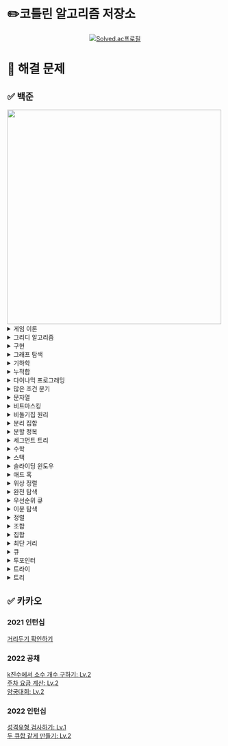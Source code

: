 # ✏️코틀린 알고리즘 저장소
[<div align=center>![Solved.ac프로필](http://mazassumnida.wtf/api/v2/generate_badge?boj=emforhs246)](https://solved.ac/emforhs246)</div>


# 📖 해결 문제
## ✅ 백준
<img src="https://user-images.githubusercontent.com/39405316/194695477-aab47732-394f-458b-8c72-ad444d094a29.png" width=500>

<details>
<summary>게임 이론</summary>
<div markdown="1">

[9659 돌 게임 5: 실버3](https://www.acmicpc.net/problem/9659)  

</div>
</details>

<details>
<summary>그리디 알고리즘</summary>
<div markdown="1">

[1041 주사위: 골드5](https://www.acmicpc.net/problem/1041)  
[1092 배: 골드5](https://www.acmicpc.net/problem/1092)  
[1135 뉴스 전하기: 골드2](https://www.acmicpc.net/problem/1135)  
[1339 단어 수학: 골드4](https://www.acmicpc.net/problem/1339)  
[1455 뒤집기 II: 실버1](https://www.acmicpc.net/problem/1455)  
[1461 도서관: 골드5](https://www.acmicpc.net/problem/1461)  
[1541 잃어버린 괄호: 실버2](https://www.acmicpc.net/problem/1541)  
[1744 수 묶기: 골드4](https://www.acmicpc.net/problem/1744)  
[1783 병든나이트: 실버3](https://www.acmicpc.net/problem/1783)  
[1900 레슬러: 실버2](https://www.acmicpc.net/problem/1900)  
[1946 신입 사원: 실버1](https://www.acmicpc.net/problem/1946)  
[2141 우체국: 골드4](https://www.acmicpc.net/problem/2141)  
[2212 센서: 골드5](https://www.acmicpc.net/problem/2212)  
[2232 지뢰: 실버2](https://www.acmicpc.net/problem/2232)  
[2258 정육점: 골드4](https://www.acmicpc.net/problem/2258)  
[2374 같은 수 만들기: 골드4](https://www.acmicpc.net/problem/2374)  
[2405 세 수, 두 M: 골드4](https://www.acmicpc.net/problem/2405)  
[2697 다음수 구하기: 실버2](https://www.acmicpc.net/problem/2697)  
[2831 댄스 파티: 골드4](https://www.acmicpc.net/problem/2831)  
[2872 우리집엔 도서관이 있어: 실버2](https://www.acmicpc.net/problem/2872)  
[3088 화분 부수기: 실버3](https://www.acmicpc.net/problem/3088)  
[3216 다운로드: 실버2](https://www.acmicpc.net/problem/3216)  
[4055 파티가 좋아 파티가 좋아: 골드5](https://www.acmicpc.net/problem/4055)  
[5545 최고의 피자: 실버3](https://www.acmicpc.net/problem/5545)  
[11501 주식: 실버2](https://www.acmicpc.net/problem/11501)  
[11918 정전: 골드4](https://www.acmicpc.net/problem/11918)  
[12970 AB: 골드4](https://www.acmicpc.net/problem/12970)  
[14247 나무 자르기: 실버2 ⚠️](https://www.acmicpc.net/problem/14247)  
[15553 난로: 골드5](https://www.acmicpc.net/problem/15553)  
[15889 호 안에 수류탄이야!!: 실버3](https://www.acmicpc.net/problem/15889)  
[15904 UCPC는 무엇의 약자일까?](https://www.acmicpc.net/problem/15904)
[16206 롤케이크: 실버1](https://www.acmicpc.net/problem/16206)  
[16678 모독: 골드5](https://www.acmicpc.net/problem/16678)  
[17262 팬덤이 넘쳐흘러: 실버4](https://www.acmicpc.net/problem/17262)  
[17828 문자열 화폐: 골드5](https://www.acmicpc.net/problem/17828)  
[19582 200년간 폐관수련했더니 PS 최강자가 된 건에 대하여: 골드3](https://www.acmicpc.net/problem/19582)  
[20300 서강근육맨: 실버3](https://www.acmicpc.net/problem/20300)  
[20310 타노스: 실버3](https://www.acmicpc.net/problem/20310)  
[20311 화학 실험: 골드5](https://www.acmicpc.net/problem/20311)  
[20928 걷는 건 귀찮아: 골드4](https://www.acmicpc.net/problem/20928)  
[23322 초콜릿 뺏어 먹기: 실버2](https://www.acmicpc.net/problem/23322)  
[23559 밥: 골드5](https://www.acmicpc.net/problem/23559)  
[24023 아기 홍윤: 골드5](https://www.acmicpc.net/problem/24023)  
[24524 아름다운 문자열: 골드5](https://www.acmicpc.net/problem/24524)  
[25381 ABBC: 골드4](https://www.acmicpc.net/problem/25381)  
[26075 곰곰아 선 넘지마: 골드4](https://www.acmicpc.net/problem/26075)  
[26648 물정수열: 실버1](https://www.acmicpc.net/problem/26648)  
[27277 장기자랑: 실버1](https://www.acmicpc.net/problem/27277)  
[28015 영역 색칠: 실버2](https://www.acmicpc.net/problem/28015)  
[28324 스케이트 연습: 실버4](https://www.acmicpc.net/problem/28324)  
[30646 최대 합 순서쌍의 개수: 골드5](https://www.acmicpc.net/problem/30646)  

</div>
</details>

<details>
<summary>구현</summary>
<div markdown="1">

[1138 한 줄로 서기: 실버2](https://www.acmicpc.net/problem/1138)  
[1148 단어 만들기: 골드5](https://www.acmicpc.net/problem/1148)  
[1411 비슷한 단어: 실버2](https://www.acmicpc.net/problem/1411)  
[2115 갤러리: 골드5](https://www.acmicpc.net/problem/2115)  
[2573 빙산: 골드4](https://www.acmicpc.net/problem/2573)  
[2638 치즈: 골드3](https://www.acmicpc.net/problem/2638)  
[3961 터치스크린 키보드: 실버2](https://www.acmicpc.net/problem/3961)  
[4179 불!: 골드4](https://www.acmicpc.net/problem/4179)  
[4929 수열 걷기: 실버2](https://www.acmicpc.net/problem/4929)  
[5212 지구 온난화: 실버2](https://www.acmicpc.net/problem/5212)  
[11637 인기 투표: 실버5](https://www.acmicpc.net/problem/11637)  
[13022 늑대와 올바른 단어: 실버2](https://www.acmicpc.net/problem/13022)  
[13335 트럭: 실버1](https://www.acmicpc.net/problem/13335)  
[14503 로봇 청소기: 골드5](https://www.acmicpc.net/problem/14503)  
[15683 감시: 골드4](https://www.acmicpc.net/problem/15683)  
[16926 배열 돌리기 1: 실버1](https://www.acmicpc.net/problem/16926)  
[17140 이차원 배열과 연산: 골드4](https://www.acmicpc.net/problem/17140)  
[17144 미세먼지 안녕!: 골드4](https://www.acmicpc.net/problem/17144)  
[20006 랭킹전 대기열: 실버2](https://www.acmicpc.net/problem/20006)  
[20056 마법사 상어와 파이어볼: 골드4](https://www.acmicpc.net/problem/20056)  
[20207 달력: 골드5](https://www.acmicpc.net/problem/20207)  
[26597 이 사람 왜 이렇게 1122를 좋아함?: 실버2](https://www.acmicpc.net/problem/26597)  
[30023 전구 상태 바꾸기: 골드5](https://www.acmicpc.net/problem/30023)  

</div>
</details>

<details>
<summary>그래프 탐색</summary>
<div markdown="1">

[1012 유기농 배추: 실버2](https://www.acmicpc.net/problem/1012)  
[1240 노드사이의 거리: 골드5](https://www.acmicpc.net/problem/1240)  
[1261 알고스팟: 골드4](https://www.acmicpc.net/problem/1261)  
[1326 폴짝폴짝: 실버2](https://www.acmicpc.net/problem/1326)  
[1430 공격: 골드4](https://www.acmicpc.net/problem/1430)  
[1600 말이 되고픈 연숭이: 골드3](https://www.acmicpc.net/problem/1600)  
[1686 복날: 골드4](https://www.acmicpc.net/problem/1686)  
[1726 로봇: 골드3](https://www.acmicpc.net/problem/1726)  
[1967 트리의 지름: 골드4](https://www.acmicpc.net/problem/1967)  
[1987 알파벳: 골드4(DFS)](https://www.acmicpc.net/problem/1987)  
[2206 벽 부수고 이동하기: 골드3](https://www.acmicpc.net/problem/2206)  
[2251 물통: 골드5](https://www.acmicpc.net/problem/2251)  
[2310 어드벤처 게임: 골드4](https://www.acmicpc.net/problem/2310)  
[2412 암벽 등반: 골드4](https://www.acmicpc.net/problem/2412)  
[2665 미로만들기: 골드4](https://www.acmicpc.net/problem/2665)  
[2668 숫자고르기: 골드5](https://www.acmicpc.net/problem/2668)  
[4963 섬의 개수: 실버2](https://www.acmicpc.net/problem/4963)  
[5107 마니또: 실버1](https://www.acmicpc.net/problem/5107)  
[6087 레이저 통신: 골드3](https://www.acmicpc.net/problem/6087)  
[6118 숨바꼭질: 실버1](https://www.acmicpc.net/problem/6118)  
[6146 신아를 만나러: 실버1](https://www.acmicpc.net/problem/6146)  
[6593 상범 빌딩: 골드5](https://www.acmicpc.net/problem/6593)  
[7576 토마토: 골드5](https://www.acmicpc.net/problem/7576)  
[9466 텀 프로젝트: 골드3](https://www.acmicpc.net/problem/9466)  
[10026 적록색약: 골드5](https://www.acmicpc.net/problem/10026)  
[11266 단절점: 플래티넘4](https://www.acmicpc.net/problem/11266)  
[11400 단절선: 플래티넘4](https://www.acmicpc.net/problem/11400)  
[12784 인하니카 공화국: 골드3](https://www.acmicpc.net/problem/12784)  
[12887 경로 게임: 골드5](https://www.acmicpc.net/problem/12887)  
[13903 출근: 실버1]( https://www.acmicpc.net/problem/13903)  
[13913 숨바꼭질 4: 골드4](https://www.acmicpc.net/problem/13913)  
[14217 그래프 탐색: 골드5](https://www.acmicpc.net/problem/14217)  
[14218 그래프 탐색2: 실버1](https://www.acmicpc.net/problem/14218)  
[14226 이모티콘: 골드4](https://www.acmicpc.net/problem/14226)  
[14267 회사 문화 1: 골드4](https://www.acmicpc.net/problem/14267)  
[14395 4연산: 골드5](https://www.acmicpc.net/problem/14395)  
[14550 마리오 파티: 골드5](https://www.acmicpc.net/problem/14550)  
[14940 쉬운 최단거리: 실버1](https://www.acmicpc.net/problem/14940)  
[16509 장군: 골드5](https://www.acmicpc.net/problem/16509)  
[16197 두 동전: 골드4](https://www.acmicpc.net/problem/16197)  
[16397 탈출: 골드4](https://www.acmicpc.net/problem/16397)  
[16568 엔비스카의 영혼: 실버1](https://www.acmicpc.net/problem/16568)  
[16928 뱀과 사다리 게임: 골드5](https://www.acmicpc.net/problem/16928)  
[17129 윌리암슨수액빨이딱따구리가 정보섬에 올라온 이유: 실버1](https://www.acmicpc.net/problem/17129)  
[17141 연구소 2: 골드4](https://www.acmicpc.net/problem/17141)  
[17391 무한부스터: 실버1](https://www.acmicpc.net/problem/17391)  
[17836 공주님을 구해라!: 골드5](https://www.acmicpc.net/problem/17836)  
[18232 텔레포트 정거장: 실버2](https://www.acmicpc.net/problem/18232)  
[19538 루머: 골드4](https://www.acmicpc.net/problem/19538)  
[19952 인성 문제 있어??: 골드4](https://www.acmicpc.net/problem/19952)  
[21937 작업: 실버1](https://www.acmicpc.net/problem/21937)  
[22353 항체 인식: 골드5](https://www.acmicpc.net/problem/22352)  
[23085 판치기: 골드4](https://www.acmicpc.net/problem/23085)  
[23835 어떤 우유의 배달목록 (Easy): 골드4](https://www.acmicpc.net/problem/23835)  
[24446 알고리즘 수업 - 너비 우선 탐색 3](https://www.acmicpc.net/problem/24446)  
[25416 빠른 숫자 탐색: 실버2](https://www.acmicpc.net/problem/25416)  
[25512 트리를 간단하게 색칠하는 최소 비용: 실버1](https://www.acmicpc.net/problem/25512)  
[25513 빠른 오름차순 숫자  탐색: 골드5](https://www.acmicpc.net/problem/25513)  
[25601 자바의 형변환: 실버1](https://www.acmicpc.net/problem/25601)  
[27211 도넛 행성: 골드5](https://www.acmicpc.net/problem/27211)  
[27737 버섯 농장: 실버1](https://www.acmicpc.net/problem/27737)  
[28256 초콜릿 보관함: 실버2](https://www.acmicpc.net/problem/28256)  
[28423 게임: 골드4](https://www.acmicpc.net/problem/28423)  

</div>
</details>

<details>
<summary>기하학</summary>
<div markdown="1">

[1027 고층 건물: 골드4](https://www.acmicpc.net/problem/1027)  
[1709 타일 위의 원: 실버2](https://www.acmicpc.net/problem/1709)  
[3495 아스키 도형: 실버1](https://www.acmicpc.net/problem/3495)  
[17371 이사: 골드1](https://www.acmicpc.net/problem/17371)  
[17843 시계: 실버5](https://www.acmicpc.net/problem/17843)  

</div>
</details>

<details>
<summary>누적합</summary>
<div markdown="1">

[2313 보석 구매하기: 골드5](https://www.acmicpc.net/problem/2313)  
[7348 테이블 옮기기: 실버2](https://www.acmicpc.net/problem/7348)  
[10025 게으른 백곰: 실버3](https://www.acmicpc.net/problem/10025)  
[12841 정보대 등산: 실버2](https://www.acmicpc.net/problem/12841)  
[14465 소가 길을 건너간 이유 5: 실버2](https://www.acmicpc.net/problem/14465)  
[19951 태상이의 훈련소 생활: 골드5](https://www.acmicpc.net/problem/19951)  
[20002 사과나무: 골드5](https://www.acmicpc.net/problem/20002)  
[20438 출석체크: 실버2](https://www.acmicpc.net/problem/20438)  
[21758 꿀 따기: 골드5](https://www.acmicpc.net/problem/21758)  
[25682 체스판 다시 칠하기: 골드5](https://www.acmicpc.net/problem/25682)  
[25708 만남의 광장: 실버1](https://www.acmicpc.net/problem/25708)  
[25947 선물할인: 실버1](https://www.acmicpc.net/problem/25947)  
[27210 신을 모시는 사당: 골드5](https://www.acmicpc.net/problem/27210)  
[27496 발머의 피크 이론: 실버3](https://www.acmicpc.net/problem/27496)  
[28070 유니의 편지 쓰기: 골드5](https://www.acmicpc.net/problem/28070)  
[28449 누가 이길까: 골드5](https://www.acmicpc.net/problem/28449)  

</div>
</details>

<details>
<summary>다이나믹 프로그래밍</summary>
<div markdown="1">

[1106 호텔: 골드5](https://www.acmicpc.net/problem/1106)  
[1229 육각수: 골드4](https://www.acmicpc.net/problem/1229)  
[1309 동물원: 실버1](https://www.acmicpc.net/problem/1309)  
[1344 축구: 골드4](https://www.acmicpc.net/problem/1344)  
[1495 기타리스트: 실버1](https://www.acmicpc.net/problem/1495)  
[1577 도로의 개수: 골드5](https://www.acmicpc.net/problem/1577)  
[1633 최고의 팀 만들기: 골드4](https://www.acmicpc.net/problem/1633)  
[1679 숫자놀이: 실버1](https://www.acmicpc.net/problem/1679)  
[1699 제곱수의 합: 실버2](https://www.acmicpc.net/problem/1699)
[1720 타일 코드: 골드4](https://www.acmicpc.net/problem/1720)  
[1757 달려달려: 골드4](https://www.acmicpc.net/problem/1757)  
[1793 타일링: 실버2](https://www.acmicpc.net/problem/1793)  
[1796 신기한 키보드: 골드4](https://www.acmicpc.net/problem/1796)  
[1965 상자넣기: 실버2](https://www.acmicpc.net/problem/1965)  
[2096 내려가기: 골드5](https://www.acmicpc.net/problem/2096)  
[2294 동전 2: 골드5](https://www.acmicpc.net/problem/2294)  
[2302 극장 좌석: 실버1](https://www.acmicpc.net/problem/2302)  
[2411 아이템 먹기: 골드4](https://www.acmicpc.net/problem/2411)  
[2418 단어 격자: 골드5](https://www.acmicpc.net/problem/2418)  
[2533 사회망 서비스(SNS): 골드3](https://www.acmicpc.net/problem/2533)  
[2629 양팔저울: 골드3](https://www.acmicpc.net/problem/2629)  
[2705 팰린드롬 파티션: 실버1](https://www.acmicpc.net/problem/2705)  
[3099 도트 매트릭스 프린터: 골드4](https://www.acmicpc.net/problem/3099)  
[4095 최대 정사각형: 골드4](https://www.acmicpc.net/problem/4095)  
[5546 파스타: 골드4](https://www.acmicpc.net/problem/5546)  
[5557 1학년: 골드5](https://www.acmicpc.net/problem/5557)  
[7579 앱: 골드3](https://www.acmicpc.net/problem/7579)  
[9184 신나는 함수 실행: 실버2](https://www.acmicpc.net/problem/9184)  
[9461 파도반 수열: 실버3](https://www.acmicpc.net/problem/9461)  
[9625 BABBA: 실버5](https://www.acmicpc.net/problem/9625)  
[9764 서로 다른 자연수의 합: 골드5](https://www.acmicpc.net/problem/9764)  
[10571 다이아몬드: 실버1](https://www.acmicpc.net/problem/10571)  
[11909 배열 탈출: 골드5](https://www.acmicpc.net/problem/11909)  
[11985 오렌지 출하: 골드4](https://www.acmicpc.net/problem/11985)  
[13910 개업: 골드5](https://www.acmicpc.net/problem/13910)  
[14231 박스 포장: 실버2](https://www.acmicpc.net/problem/14231)  
[14585 사수빈탕: 실버1](https://www.acmicpc.net/problem/14585)  
[14925 목장 건설하기: 골드4](https://www.acmicpc.net/problem/14925)  
[15486 퇴사 2: 골드5](https://www.acmicpc.net/problem/15486)  
[15645 내려가기 2: 실버1](https://www.acmicpc.net/problem/15645)  
[15988 1, 2, 3 더하기 3: 실버2](https://www.acmicpc.net/problem/15988)  
[15990 1, 2, 3 더하기 5: 실버2](https://www.acmicpc.net/problem/15990)  
[15996 군계일학: 실버1](https://www.acmicpc.net/problem/15966)  
[16194 카드 구매하기 2: 실버1](https://www.acmicpc.net/problem/16194)  
[17070 파이프 옮기기 1: 골드5](https://www.acmicpc.net/problem/17070)  
[17218 비밀번호 만들기: 골드5](https://www.acmicpc.net/problem/17218)  
[17243 Almost-K Increasing Subsequence: 골드5](https://www.acmicpc.net/problem/17243)  
[17291 새끼치기: 실버2](https://www.acmicpc.net/problem/17291)  
[17351 3루수는 몰라: 골드4](https://www.acmicpc.net/problem/17351)  
[17485 진우의 달 여행(Large): 골드5](https://www.acmicpc.net/problem/17485)  
[17498 폴짝 게임: 골드5](https://www.acmicpc.net/problem/17498)  
[19621 회의실 배정 2: 실버2](https://www.acmicpc.net/problem/19621)  
[19622 회의실 배정 3: 실버2](https://www.acmicpc.net/problem/19622)  
[20162 간식 파티: 실버2](https://www.acmicpc.net/problem/20162)  
[20167 꿈틀꿈틀 호석 애벌레 - 기능성: 골드5](https://www.acmicpc.net/problem/20167)  
[21555 빛의 돌 옮기기: 실버2](https://www.acmicpc.net/problem/21555)  
[22857 가장 긴 짝수 연속한 부분 수열 (small): 실버2](https://www.acmicpc.net/problem/22857)  
[22968 균형: 골드5](https://www.acmicpc.net/problem/22968)  
[22971 증가하는 부분 수열의 개수: 실버2](https://www.acmicpc.net/problem/22971)  
[23083 꿀벌 승연이: 골드5](https://www.acmicpc.net/problem/23083)  
[24390 또 전자레인지야?: 실버1](https://www.acmicpc.net/problem/24390)  
[25170 명랑한 아리의 외출: 골드5](https://www.acmicpc.net/problem/25170)  
[25343 최장 최장 증가 부분 수열: 골드5](https://www.acmicpc.net/problem/25343)  
[25634 전구 상태 뒤집기: 골드5](https://www.acmicpc.net/problem/25634)  
[25822 2000문제 푼 임스: 실버1](https://www.acmicpc.net/problem/25822)  
[28325 호숫가의 개미굴: 골드5](https://www.acmicpc.net/problem/28325)  
[28360 양동이 게임: 실버1](https://www.acmicpc.net/problem/28360)  
[29704 벼락치기: 골드5](https://www.acmicpc.net/problem/29704)  

</div>
</details>

<details>
<summary>많은 조건 분기</summary>
<div markdown="1">

[23252 블록: 실버2](https://www.acmicpc.net/problem/23252)  

</div>
</details>

<details>
<summary>문자열</summary>
<div markdown="1">

[1474 밑 줄: 실버1](https://www.acmicpc.net/problem/1474)  
[1501 영어읽기: 골드5](https://www.acmicpc.net/problem/1501)  
[1512 주기문으로 바꾸기: 골드5](https://www.acmicpc.net/problem/1512)  
[1599 민식어: 골드5](https://www.acmicpc.net/problem/1599)  
[1897 토달기: 골드5](https://www.acmicpc.net/problem/1897)  
[2179 비슷한 단어: 골드4](https://www.acmicpc.net/problem/2179)  
[2195 문자열 복사: 골드5](https://www.acmicpc.net/problem/2195)  
[2870 수학숙제: 실버4](https://www.acmicpc.net/problem/2870)  
[3107 IPv6: 골드5](https://www.acmicpc.net/problem/3107)  
[4889 안정적인 문자열: 실버1](https://www.acmicpc.net/problem/4889)  
[5052 전화번호 목록: 골드4](https://www.acmicpc.net/problem/5052)  
[5636 소수 부분 문자열: 실버1](https://www.acmicpc.net/problem/5636)  
[5670 휴대폰 자판: 플래티넘4](https://www.acmicpc.net/problem/5670)  
[6443 애너그램: 골드5](https://www.acmicpc.net/problem/6443)  
[6581 HTML: 골드5](https://www.acmicpc.net/problem/6581)  
[9241 바이러스 복제: 골드5](https://www.acmicpc.net/problem/9241)  
[9252 LCS 2: 골드4](https://www.acmicpc.net/problem/9252)  
[9519 졸려: 골드5](https://www.acmicpc.net/problem/9519)  
[14369 전화번호 수수께끼 (Small): 골드5](https://www.acmicpc.net/problem/14369)  
[14725 개미굴: 골드3](https://www.acmicpc.net/problem/14725)  
[30090 백신 개발: 실버1](https://www.acmicpc.net/problem/30090)  
[30446 회문수: 실버2](https://www.acmicpc.net/problem/30446)  

</div>
</details>

<details>
<summary>비트마스킹</summary>
<div markdown="1">

[1322 X와 K: 골드4](https://www.acmicpc.net/problem/1322)  
[13701 중복 제거: 골드4](https://www.acmicpc.net/problem/13701)  
[14569 시간표 짜기: 실버2](https://www.acmicpc.net/problem/14569)  
[15787 기차가 어둠을 헤치고 은하수를: 실버2](https://www.acmicpc.net/problem/15787)  
[18119 단어 암기: 골드4](https://www.acmicpc.net/problem/18119)  

</div>
</details>

<details>
<summary>비둘기집 원리</summary>
<div markdown="1">

[5619 세 번째: 실버2](https://www.acmicpc.net/problem/5619)    
[20529 가장 가까운 세 사람의 심리적 거리: 실버1](https://www.acmicpc.net/problem/20529)  
[25758 유전자 조합: 실버1](https://www.acmicpc.net/problem/25758)  

</div>
</details>

<details>
<summary>분리 집합</summary>
<div markdown="1">

[1043 거짓말: 골드4](https://www.acmicpc.net/problem/1043)  
[1197 최소 스패닝 트리: 골드4](https://www.acmicpc.net/problem/1197)  
[1647 도시 분할 계획: 골드4](https://www.acmicpc.net/problem/1647)  
[1774 우주신과의 교감: 골드3](https://www.acmicpc.net/problem/1774)  
[6497 전력난: 골드4](https://www.acmicpc.net/problem/6497)  
[7511 소셜 네트워킹 어플리케이션: 골드5](https://www.acmicpc.net/problem/7511)  
[16957 체스판 위의 공: 골드4](https://www.acmicpc.net/problem/16957)  
[17352 여러분의 다리가 되어 드리겠습니다!: 골드5](https://www.acmicpc.net/problem/17352)  
[18769 그리드 네트워크: 골드4](https://www.acmicpc.net/problem/18769)  
[20040 사이클 게임: 골드4](https://www.acmicpc.net/problem/20040)  
[20955 민서의 응급 수술: 골드4](https://www.acmicpc.net/problem/20955)  
[24542 튜터;튜티 관계의 수: 실버1](https://www.acmicpc.net/problem/24542)  

</div>
</details>

<details>
<summary>분할 정복</summary>
<div markdown="1">

[1074 Z: 실버1](https://www.acmicpc.net/problem/1074)  
[1992 쿼드트리: 실버1](https://www.acmicpc.net/problem/1992)  
[4779 칸토어 집합: 실버3](https://www.acmicpc.net/problem/4779)  
[5904 Moo 게임: 골드5](https://www.acmicpc.net/problem/5904)  
[16974 레벨 햄버거: 실버1](https://www.acmicpc.net/problem/16974)  
[24460 특별상이라도 받고 싶어: 실버3](https://www.acmicpc.net/problem/24460)  

</div>
</details>

<details>
<summary>세그먼트 트리</summary>
<div markdown="1">

[5676 음주 코딩: 골드1](https://www.acmicpc.net/problem/5676)  
[12837 가계부 (Hard)](https://www.acmicpc.net/problem/12837)  
[14428 수열과 쿼리 16: 골드1](https://www.acmicpc.net/problem/14428)  
[18436 수열과 쿼리 37: 골드1](https://www.acmicpc.net/problem/18436)  

</div>
</details>

<details>
<summary>수학</summary>
<div markdown="1">

[1016: 제곱 ㄴㄴ 수: 골드1](https://www.acmicpc.net/problem/1016)  
[1188 음식평론가: 골드5](https://www.acmicpc.net/problem/1188)  
[1241 머리 톡톡: 골드5](https://www.acmicpc.net/problem/1241)  
[1364 울타리 치기: 골드4](https://www.acmicpc.net/problem/1364)  
[1565 수학: 골드4](https://www.acmicpc.net/problem/1565)  
[2023 신기한 소수: 골드5](https://www.acmicpc.net/problem/2023)  
[2485 가로수: 실버4](https://www.acmicpc.net/problem/2485)  
[9421 소수상근수: 실버1](https://www.acmicpc.net/problem/9421)  
[15319 동혁이의 생일선물: 골드5](https://www.acmicpc.net/problem/15319)  
[17087 숨바꼭질 6: 실버2](https://www.acmicpc.net/problem/17087)  
[28138 재밌는 나머지 연산: 실버3](https://www.acmicpc.net/problem/28138)  

</div>
</details>

<details>
<summary>스택</summary>
<div markdown="1">

[1406 에디터: 실버2](https://www.acmicpc.net/problem/1406)  
[2257 화학식량: 실버2](https://www.acmicpc.net/problem/2257)  
[2504 괄호의 값: 실버1](https://www.acmicpc.net/problem/2504)  
[2812 크게 만들기: 골드3](https://www.acmicpc.net/problem/2812)  
[2841 외계인의 기타 연주: 실버1](https://www.acmicpc.net/problem/2841)  
[5397 키로거: 실버2](https://www.acmicpc.net/problem/5397)  
[6198 옥상 정원 꾸미기: 골드5](https://www.acmicpc.net/problem/6198)  
[9935 문자열 폭발: 골드4](https://www.acmicpc.net/problem/9935)  
[10773 제로: 실버4](https://www.acmicpc.net/problem/10773)  
[17298 오큰수: 골드4](https://www.acmicpc.net/problem/17298)  
[24523 내 뒤에 나와 다른 수: 실버2](https://www.acmicpc.net/problem/24523)  
[25556 포스택: 골드5](https://www.acmicpc.net/problem/25556)  
[25956 목차 세기: 실버1](https://www.acmicpc.net/problem/25956)  
[30892 상어 키우기: 실버1](https://www.acmicpc.net/problem/30892)  

</div>
</details>

<details>
<summary>슬라이딩 윈도우</summary>
<div markdown="1">

[1522 문자열 교환: 실버1](https://www.acmicpc.net/problem/1522)  
[11003 최솟값 찾기: 플래티넘5](https://www.acmicpc.net/problem/11003)  
[15961 회전 초밥: 골드4](https://www.acmicpc.net/problem/15961)  
[20437 문자열 게임 2: 골드5](https://www.acmicpc.net/problem/20437)  
[25603 짱해커 이동식: 골드5](https://www.acmicpc.net/problem/25603)  

</div>
</details>

<details>
<summary>애드 혹</summary>
<div markdown="1">

[12947 트리 만들기: 골드4](https://www.acmicpc.net/problem/12947)  
[12968 방문: 실버2](https://www.acmicpc.net/problem/12968)  
[21605 아름다운 수열: 실버1](https://www.acmicpc.net/problem/21605)  
[26085 효구와 호규 (Easy): 실버1](https://www.acmicpc.net/problem/26085)  
[27468 2배 또는 0.5배: 골드5](https://www.acmicpc.net/problem/27468)  
[28359 수열의 가치: 골드5](https://www.acmicpc.net/problem/28359)  

</div>
</details>

<details>
<summary>위상 정렬</summary>
<div markdown="1">

[1516 게임 개발: 골드3](https://www.acmicpc.net/problem/1516)  
[2056 작업: 골드4](https://www.acmicpc.net/problem/2056)  
[2252 줄 세우기: 골드3](https://www.acmicpc.net/problem/2252)  
[2529 부등호: 실버1](https://www.acmicpc.net/problem/2529)  
[14567 선수과목: 골드5](https://www.acmicpc.net/problem/14567)  

</div>
</details>

<details>
<summary>완전 탐색</summary>
<div markdown="1">

[1025 제곱수 찾기: 골드5](https://www.acmicpc.net/problem/1025)  
[1034 램프: 골드4](https://www.acmicpc.net/problem/1034)  
[1038 감소하는 수: 골드5](https://www.acmicpc.net/problem/1038)  
[1062 가르침: 골드4](https://www.acmicpc.net/problem/1062)  
[1174 줄어드는 수: 골드5](https://www.acmicpc.net/problem/1174)  
[1195 킥다운: 골드5](https://www.acmicpc.net/problem/1195)  
[1342 행운의 문자열: 실버1](https://www.acmicpc.net/problem/1342)  
[1405 미친 로봇: 골드4](https://www.acmicpc.net/problem/1405)  
[1421 나무꾼 이다솜: 실버1](https://www.acmicpc.net/problem/1421)  
[1503 세 수 고르기: 실버2](https://www.acmicpc.net/problem/1503)  
[1711 직각삼각형: 골드5](https://www.acmicpc.net/problem/1711)  
[1747 소수&팰린드롬: 실버1](https://www.acmicpc.net/problem/1747)  
[1821 수들의 합 6: 실버1](https://www.acmicpc.net/problem/1821)  
[1941 소문난 칠공주: 골드3](https://www.acmicpc.net/problem/1941)  
[2210 숫자판 점프: 실버2](https://www.acmicpc.net/problem/2210)  
[2239 스도쿠: 골드4](https://www.acmicpc.net/problem/14719)  
[2531 회전 초밥: 실버1](https://www.acmicpc.net/problem/2531)  
[3085 사탕 게임: 실버3](https://www.acmicpc.net/problem/3085)  
[3980 선발 명단: 골드5](https://www.acmicpc.net/problem/3980)  
[6987 월드컵: 골드4](https://www.acmicpc.net/problem/6987)  
[7696 반복하지 않는 수: 실버3](https://www.acmicpc.net/problem/7696)  
[8901 화학 제품: 골드5](https://www.acmicpc.net/problem/8901)  
[8973 수학 공책: 골드5](https://www.acmicpc.net/problem/8973)  
[9335 소셜 광고: 실버2](https://www.acmicpc.net/problem/9335)  
[9763 마을의 친밀도: 골드5](https://www.acmicpc.net/problem/9763)  
[10472 십자뒤집기: 실버1](https://www.acmicpc.net/problem/10472)  
[10881 프로도의 선물 포장: 골드4](https://www.acmicpc.net/problem/10881)  
[11578 팀원 모집: 골드5](https://www.acmicpc.net/problem/11578)  
[12101 1, 2, 3 더하기 2: 실버1](https://www.acmicpc.net/problem/12101)  
[12842 튀김 소보루: 실버1](https://www.acmicpc.net/problem/12842)  
[12919 A와 B 2: 골드5](https://www.acmicpc.net/problem/12919)  
[14225 부분수열의 합: 실버1](https://www.acmicpc.net/problem/14225)  
[14391 종이 조각: 골드3](https://www.acmicpc.net/problem/14391)  
[14620 꽃길: 실버2](https://www.acmicpc.net/problem/14620)  
[15566 개구리 1: 실버1](https://www.acmicpc.net/problem/15566)  
[15658 연산자 끼워넣기 (2): 실버2](https://www.acmicpc.net/problem/15658)  
[15644 N과 M(10): 실버2](https://www.acmicpc.net/problem/15664)  
[15684 사다리 조작: 골드3](https://www.acmicpc.net/problem/15684)  
[15686 치킨 배달: 골드5](https://www.acmicpc.net/problem/15686)  
[15812 침략자 진아: 실버2](https://www.acmicpc.net/problem/15812)  
[15925 욱제는 정치쟁이야!!: 실버1](https://www.acmicpc.net/problem/15925)  
[16457 단풍잎 이야기: 실버1](https://www.acmicpc.net/problem/16457)  
[16936 나3곱2: 골드5](https://www.acmicpc.net/problem/16936)  
[16943 숫자 재배치: 실버1](https://www.acmicpc.net/problem/16943)  
[16987 계란으로 계란치기: 골드5](https://www.acmicpc.net/problem/16987)  
[17089 세 친구: 골드5](https://www.acmicpc.net/problem/17089)  
[17281 ⚾: 골드4](https://www.acmicpc.net/problem/17281)  
[17359 전구 길만 걷자: 실버2](https://www.acmicpc.net/problem/17359)  
[17610 양팔저울: 실버1](https://www.acmicpc.net/problem/17610)  
[18231 파괴된 도시: 골드5](https://www.acmicpc.net/problem/18231)  
[18290 NM과 K (1): 실버1](https://www.acmicpc.net/problem/18290)  
[19942 다이어트: 골드5](https://www.acmicpc.net/problem/19942)  
[19949 영재의 시험: 실버2](https://www.acmicpc.net/problem/19949)  
[20166 문자열 지옥에 빠진 호석: 골드5](https://www.acmicpc.net/problem/20166)  
[21315 카드 섞기: 골드5](https://www.acmicpc.net/problem/21315)  
[23057 도전 숫자왕: 실버2](https://www.acmicpc.net/problem/23057)  
[24268 2022는 무엇이 특별할까?: 실버1](https://www.acmicpc.net/problem/24268)  
[25542 약속장소: 실버2](https://www.acmicpc.net/problem/25542)  
[25585 86-에이티식스-1: 골드5](https://www.acmicpc.net/problem/25585)  
[27967 고추장 괄호 문자열: 실버2](https://www.acmicpc.net/problem/27967)  
[30237 합집합: 골드5](https://www.acmicpc.net/problem/30237)  

</div>
</details>

<details>
<summary>우선순위 큐</summary>
<div markdown="1">

[1374 강의실: 골드5](https://www.acmicpc.net/problem/1374)  
[1379 강의실 2: 골드3](https://www.acmicpc.net/problem/1379)  
[1655 가운데를 말해요: 골드2](https://www.acmicpc.net/problem/1655)  
[2014 소수의 곱: 골드1](https://www.acmicpc.net/problem/2014)  
[2461 대표 선수: 골드2](https://www.acmicpc.net/problem/2461)  
[7662 이중 우선순위 큐: 골드4](https://www.acmicpc.net/problem/7662)  
[11000 강의실 배정: 골드5](https://www.acmicpc.net/problem/11000)  
[12851 숨바꼭질 2: 골드4](https://www.acmicpc.net/problem/12851)  
[13549 숨바꼭질 3: 골드5](https://www.acmicpc.net/problem/13549)  
[13975 파일 합치기 3: 골드4](https://www.acmicpc.net/problem/13975)  
[14729 칠무해: 실버5](https://www.acmicpc.net/problem/14729)  
[17503 맥주 축제: 실버1](https://www.acmicpc.net/problem/17503)  
[19640 화장실의 규칙: 골드4](https://www.acmicpc.net/problem/19640)  
[22252 정보 상인 호석: 골드5](https://www.acmicpc.net/problem/22252)  
[22867 종점: 골드5](https://www.acmicpc.net/problem/22867)  
[23843 콘센트: 골드5](https://www.acmicpc.net/problem/23843)  
[25393 교집합 만들기: 골드5](https://www.acmicpc.net/problem/25393)  
[28107 회전초밥: 실버1](https://www.acmicpc.net/problem/28107)  

</div>
</details>

<details>
<summary>이분 탐색</summary>
<div markdown="1">

[1477 휴게소 세우기: 골드4](https://www.acmicpc.net/problem/1477)  
[2110 공유기 설치: 골드4](https://www.acmicpc.net/problem/2110)  
[2295 세 수의 합: 골드4](https://www.acmicpc.net/problem/2295)  
[2343 기타 레슨: 실버1](https://www.acmicpc.net/problem/2343)  
[2631 줄세우기: 골드4](https://www.acmicpc.net/problem/2631)  
[2792 보석 상자: 실버1](https://www.acmicpc.net/problem/2792)  
[2805 나무 자르기: 실버2](https://www.acmicpc.net/problem/2805)  
[3020 개똥벌레: 골드5](https://www.acmicpc.net/problem/3020)  
[5710 전기요금: 골드4](https://www.acmicpc.net/problem/5710)  
[6068 시간 관리하기: 골드5](https://www.acmicpc.net/problem/6068)  
[6209 제자리 멀리뛰기: 골드3](https://www.acmicpc.net/problem/6209)  
[7795 먹을 것인가 먹힐 것인가: 실버3](https://www.acmicpc.net/problem/7795)  
[8983 사냥꾼: 골드4](https://www.acmicpc.net/problem/8983)  
[13397 구간 나누기 2: 골드4](https://www.acmicpc.net/problem/13397)  
[14575 뒤풀이: 실버1](https://www.acmicpc.net/problem/14575)  
[14627 파닭파닭: 실버2](https://www.acmicpc.net/problem/14627)  
[16401 과자 나눠주기: 실버2](https://www.acmicpc.net/problem/16401)  
[16564 히오스 프로게이머: 실버1](https://www.acmicpc.net/problem/16564)  
[17179 케이크 자르기: 골드5](https://www.acmicpc.net/problem/17179)  
[17245 서버실: 실버2](https://www.acmicpc.net/problem/17245)  
[18113 그르다 김가놈: 실버2](https://www.acmicpc.net/problem/18113)  
[18114 블랙 프라이데이: 골드5](https://www.acmicpc.net/problem/18114)  
[20495 수열과 헌팅: 실버1](https://www.acmicpc.net/problem/20495)  

</div>
</details>

<details>
<summary>정렬</summary>
<div markdown="1">

[2107 포함하는 구간: 골드5](https://www.acmicpc.net/problem/2107)  
[2790 F7: 실버2](https://www.acmicpc.net/problem/2790)  
[4159 알래스카: 실버3](https://www.acmicpc.net/problem/4159)  
[7983 내일 할거야: 골드5](https://www.acmicpc.net/problem/7983)  
[11067 모노톤길: 골드5](https://www.acmicpc.net/problem/11067)  
[13884 삭삽 정렬: 골드5](https://www.acmicpc.net/problem/13884)  
[16112 5차 전직: 실버2](https://www.acmicpc.net/problem/16112)  
[17124 두 개의 배열: 실버3](https://www.acmicpc.net/problem/17124)  
[18230 2xN 예쁜 타일링: 실버1](https://www.acmicpc.net/problem/18230)    
[18248 제야의 종: 실버2](https://www.acmicpc.net/problem/18248)  
[20920 영단어 암기는 괴로워: 실버3](https://www.acmicpc.net/problem/20920)  
[23279 서열 사회: 실버2](https://www.acmicpc.net/problem/23279)  
[23740 버스 노선 개편하기: 골드5](https://www.acmicpc.net/problem/23740)  
[27922 .현대모비스 입사 프로젝트: 실버3](https://www.acmicpc.net/problem/27922)  
[30022 행사 준비: 실버2](https://www.acmicpc.net/problem/30022)  
[30619 내 집 마련하기: 실버2](https://www.acmicpc.net/problem/30619)  

</div>
</details>

<details>
<summary>조합</summary>
<div markdown="1">

[17471 게리맨더링: 골드4](https://www.acmicpc.net/problem/17471)  


</div>
</details>

<details>
<summary>집합</summary>
<div markdown="1">

[2776 암기왕: 실버4](https://www.acmicpc.net/problem/2776)  
[13414 수강신청: 실버3](https://www.acmicpc.net/problem/13414)  
[17092 색칠 공부: 골드4](https://www.acmicpc.net/problem/17092)  
[17430 가로등: 골드5](https://www.acmicpc.net/problem/17430)  
[27964 콰트로치즈피자: 실버5](https://www.acmicpc.net/problem/27964)  
[30105 아즈버의 이빨 자국: 골드5](https://www.acmicpc.net/problem/30105)  


</div>
</details>

<details>
<summary>최단 거리</summary>
<div markdown="1">

[1238 파티: 골드3](https://www.acmicpc.net/problem/1238)  
[1504 특정한 최단 경로: 골드4](https://www.acmicpc.net/problem/1504)  
[1865 웜홀: 골드3](https://www.acmicpc.net/problem/1865)  
[2660 회장뽑기: 골드5](https://www.acmicpc.net/problem/2660)  
[4485 녹색 옷 입은 애가 젤다지?: 골드4](https://www.acmicpc.net/problem/4485)  
[11404 플로이드: 골드4](https://www.acmicpc.net/problem/11404)  
[11657 타임머신: 골드4](https://www.acmicpc.net/problem/11657)  
[12908 텔레포트 3: 골드5](https://www.acmicpc.net/problem/12908)  
[14938 서강그라운드: 골드4](https://www.acmicpc.net/problem/14938)  
[21278 호석이 두 마리 치킨: 골드5](https://www.acmicpc.net/problem/21278)  

</div>
</details>

<details>
<summary>큐</summary>
<div markdown="1">

[14713 앵무새: 실버2](https://www.acmicpc.net/problem/14713)  
[20956 아이스크림 도둑 지호: 골드4](https://www.acmicpc.net/problem/20956)  
[22234 가희와 은행: 골드5](https://www.acmicpc.net/problem/22234)  
[27497 알파벳 블록: 실버2](https://www.acmicpc.net/problem/27497)  
[29813 최애의 팀원: 실버3](https://www.acmicpc.net/problem/29813)  

</div>
</details>

<details>
<summary>투포인터</summary>
<div markdown="1">

[1253 좋다: 골드4](https://www.acmicpc.net/problem/1253)  
[2467 용액: 골드5](https://www.acmicpc.net/problem/2467)  
[2470 두 용액: 골드5](https://www.acmicpc.net/problem/2470)  
[3649 로봇 프로젝트: 골드5](https://www.acmicpc.net/problem/3649)  
[6137 문자열 생성: 골드4](https://www.acmicpc.net/problem/6137)  
[6503 망가진 키보드: 실버1](https://www.acmicpc.net/problem/6503)  
[12892 생일 선물: 골드4](https://www.acmicpc.net/problem/12892)  
[14246 K보다 큰 구간: 실버2](https://www.acmicpc.net/problem/14246)  
[14719 빗물: 골드5](https://www.acmicpc.net/problem/14719)  
[14921 용액 합성하기: 골드5](https://www.acmicpc.net/problem/14921)  
[16472 고냥이: 골드4](https://www.acmicpc.net/problem/16472)  
[20922 겹치는 건 싫어: 실버1](https://www.acmicpc.net/problem/20922)  
[28353 고양이 카페: 실버3](https://www.acmicpc.net/problem/28353)  


</div>
</details>

<details>
<summary>트라이</summary>
<div markdown="1">

[19585 전설: 플래티넘3](https://www.acmicpc.net/problem/19585)  

</div>
</details>

<details>
<summary>트리</summary>
<div markdown="1">

[1595 북쪽나라의 도로: 골드4](https://www.acmicpc.net/problem/1595)  
[5639 이진 검색 트리: 골드5](https://www.acmicpc.net/problem/5639)  
[9934 완전 이진 트리: 실버1](https://www.acmicpc.net/problem/9934)  
[20364 부동산 다툼: 실버1](https://www.acmicpc.net/problem/20364)  
[22856 트리 순회: 골드4](https://www.acmicpc.net/problem/22856)  
[23326 홍익 투어리스트: 골드3](https://www.acmicpc.net/problem/23326)  
[25511 값이 k인 트리 노드의 깊이: 실버2](https://www.acmicpc.net/problem/25511)  
[26260 이가 빠진 이진 트리: 골드5](https://www.acmicpc.net/problem/26260)  

</div>
</details>


## ✅ 카카오
### 2021 인턴십
[거리두기 확인하기](https://school.programmers.co.kr/learn/courses/30/lessons/81302?language=kotlin)  

### 2022 공채
[k진수에서 소수 개수 구하기: Lv.2](https://school.programmers.co.kr/learn/courses/30/lessons/92335)   
[주차 요금 계산: Lv.2](https://school.programmers.co.kr/learn/courses/30/lessons/92341)  
[양궁대회: Lv.2](https://school.programmers.co.kr/learn/courses/30/lessons/92342)

### 2022 인턴십
[성격유형 검사하기: Lv.1](https://school.programmers.co.kr/learn/courses/30/lessons/118666)  
[두 큐합 같게 만들기: Lv.2](https://school.programmers.co.kr/learn/courses/30/lessons/118667)

